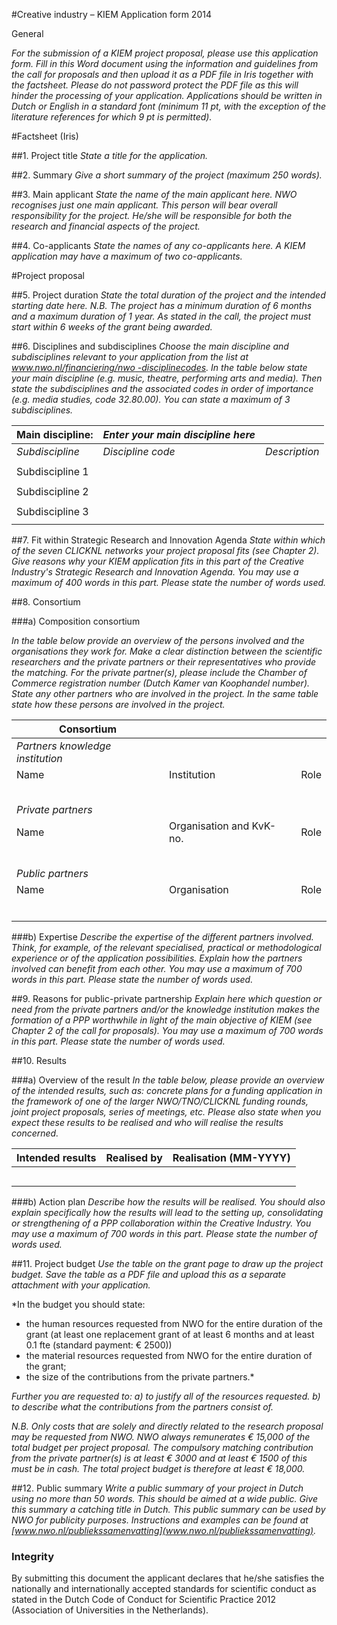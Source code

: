 #Creative industry – KIEM Application form 2014


General

*For the submission of a KIEM project proposal, please use this application form. Fill in this Word document 
using the information and guidelines from the call for proposals and then upload it as a PDF file in Iris together 
with the factsheet. Please do not password protect the PDF file as this will hinder the processing of your application. 
Applications should be written in Dutch or English in a standard font (minimum 11 pt, with the exception of the 
literature references for which 9 pt is permitted).*


#Factsheet (Iris)


##1. Project title 
*State a title for the application.*


##2. Summary 
*Give a short summary of the project (maximum 250 words).*


##3. Main applicant 
*State the name of the main applicant here. NWO recognises just one main applicant. This person will bear overall 
responsibility for the project. He/she will be responsible for both the research and financial aspects of the project.*


##4. Co-applicants 
*State the names of any co-applicants here. A KIEM application may have a maximum of two co-applicants.*


#Project proposal 


##5. Project duration
*State the total duration of the project and the intended starting date here. 
N.B. The project has a minimum duration of 6 months and a maximum duration of 1 year. As stated in the call, the project
must start within 6 weeks of the grant being awarded.*


##6. Disciplines and subdisciplines
*Choose the main discipline and subdisciplines relevant to your application from the list at [www.nwo.nl/financiering/nwo
-disciplinecodes](www.nwo.nl/financiering/nwo-disciplinecodes). In the table below state your main discipline (e.g. music,
theatre, performing arts and media). Then state the subdisciplines and the associated codes in order of importance (e.g. 
media studies, code 32.80.00). You can state a maximum of 3 subdisciplines.* 


|Main discipline:    | *Enter your main discipline here*   |                         |
|--------------------|-------------------------------------|-------------------------|
|*Subdiscipline*     | *Discipline code*                   |  *Description*          |
||||
|Subdiscipline 1     |                                     |                         |
||||
|Subdiscipline 2     |                                         |                         |  
||||
|Subdiscipline 3     |                                     |                         |  
||||


##7. Fit within Strategic Research and Innovation Agenda
*State within which of the seven CLICKNL networks your project proposal fits (see Chapter 2). Give reasons why your KIEM
application fits in this part of the Creative Industry's Strategic Research and Innovation Agenda. You may use a maximum
of 400 words in this part. Please state the number of words used.*


##8. Consortium


###a) Composition consortium

*In the table below provide an overview of the persons involved and the organisations they work for. Make a clear 
distinction between the scientific researchers and the private partners or their representatives who provide the 
matching. For the private partner(s), please include the Chamber of Commerce registration number (Dutch Kamer van 
Koophandel number). State any other partners who are involved in the project. In the same table state how these persons 
are involved in the project.* 


|       Consortium                  |                           |                  | 
|-----------------------------------|---------------------------|------------------|
| *Partners knowledge institution*  |                          |                  |
|Name                               |Institution                |Role              |
||||
|                                   |                               |                  |
||||
|                                   |                           |                  |
||||
|*Private partners*                 |                           |                  |
|Name                           |Organisation and KvK-no.   |Role              |
||||
|                                   |                           |                  |
||||                                                      
|                                   |                           |                  |
||||
|*Public partners*                  |                           |                  |
|Name                               |Organisation               |Role              |
||||
|                               |                           |                  |
||||
|                                   |                           |                  |
||||
|                                   |                           |                  |



###b) Expertise
*Describe the expertise of the different partners involved. Think, for example, of the relevant specialised, practical 
or methodological experience or of the application possibilities. Explain how the partners involved can benefit from 
each other. You may use a maximum of 700 words in this part. Please state the number of words used.*


##9. Reasons for public-private partnership
*Explain here which question or need from the private partners and/or the knowledge institution makes the formation of a
PPP worthwhile in light of the main objective of KIEM (see Chapter 2 of the call for proposals). You may use a maximum of
700 words in this part. Please state the number of words used.*


##10. Results


###a) Overview of the result
*In the table below, please provide an overview of the intended results, such as: concrete plans for a funding 
application in the framework of one of the larger NWO/TNO/CLICKNL funding rounds, joint project proposals, series of 
meetings, etc. Please also state when you expect these results to be realised and who will realise the results concerned.*


| Intended results |  Realised by |Realisation (MM-YYYY)  | 
|------------------|--------------|-----------------------|
|                   |              |                       |
||||
|                    |              |                       |
||||
|                  |              |                         |


###b) Action plan
*Describe how the results will be realised. You should also explain specifically how the results will lead to the setting
up, consolidating or strengthening of a PPP collaboration within the Creative Industry. You may use a maximum of 700 
words in this part. Please state the number of words used.*


##11. Project budget
*Use the table on the grant page to draw up the project budget. Save the table as a PDF file and upload this as a 
separate attachment with your application.* 

*In the budget you should state:
- the human resources requested from NWO for the entire duration of the grant (at least one replacement grant of at least
6 months and at least 0.1 fte (standard payment: € 2500))
- the material resources requested from NWO for the entire duration of the grant;
- the size of the contributions from the private partners.*

*Further you are requested to:
a) to justify all of the resources requested.
b) to describe what the contributions from the partners consist of.*

*N.B. Only costs that are solely and directly related to the research proposal may be requested from NWO. NWO always 
remunerates € 15,000 of the total budget per project proposal. The compulsory matching contribution from the private 
partner(s) is at least € 3000 and at least € 1500 of this must be in cash. The total project budget is therefore at 
least € 18,000.*

##12. Public summary
*Write a public summary of your project in Dutch using no more than 50 words. This should be aimed at a wide public. 
Give this summary a catching title in Dutch. This public summary can be used by NWO for publicity purposes. Instructions
and examples can be found at [www.nwo.nl/publiekssamenvatting](www.nwo.nl/publiekssamenvatting).*


### Integrity
By submitting this document the applicant declares that he/she satisfies the nationally and internationally accepted 
standards for scientific conduct as stated in the Dutch Code of Conduct for Scientific Practice 2012 (Association of 
Universities in the Netherlands).
